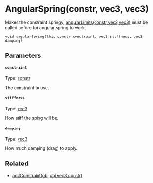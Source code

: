 # AngularSpring(constr, vec3, vec3)

Makes the constraint springy, [angularLimits(constr,vec3,vec3)](/MdDocs/Functions/Physics/AngularLimits.md) must be called before for angular spring to work.

```
void angularSpring(this constr constraint, vec3 stiffness, vec3 damping)
```

## Parameters

#### `constraint`
Type: [constr](/MdDocs/Types/Constr.md)

The constraint to use.

#### `stiffness`
Type: [vec3](/MdDocs/Types/Vec3.md)

How stiff the sping will be.

#### `damping`
Type: [vec3](/MdDocs/Types/Vec3.md)

How much damping (drag) to apply.

## Related

 - [addConstraint(obj,obj,vec3,constr)](/MdDocs/Functions/Physics/AddConstraint.md)

